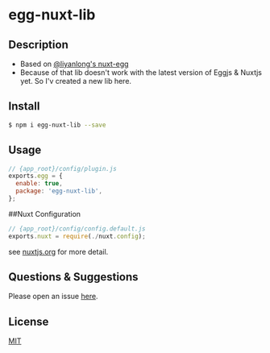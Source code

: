 # egg-nuxt-lib

## Description
- Based on [@liyanlong's nuxt-egg](https://github.com/liyanlong/nuxt-egg)
- Because of that lib doesn't work with the latest version of Eggjs & Nuxtjs yet. So I'v created a new lib here.

## Install

```bash
$ npm i egg-nuxt-lib --save
```

## Usage

```js
// {app_root}/config/plugin.js
exports.egg = {
  enable: true,
  package: 'egg-nuxt-lib',
};
```

##Nuxt Configuration

```js
// {app_root}/config/config.default.js
exports.nuxt = require(./nuxt.config);
```

see [nuxtjs.org](https://nuxtjs.org/guide/configuration) for more detail.

<!-- example here -->

## Questions & Suggestions

Please open an issue [here](https://github.com/doubi-NO1/egg-nuxt/issues).

## License

[MIT](LICENSE)
